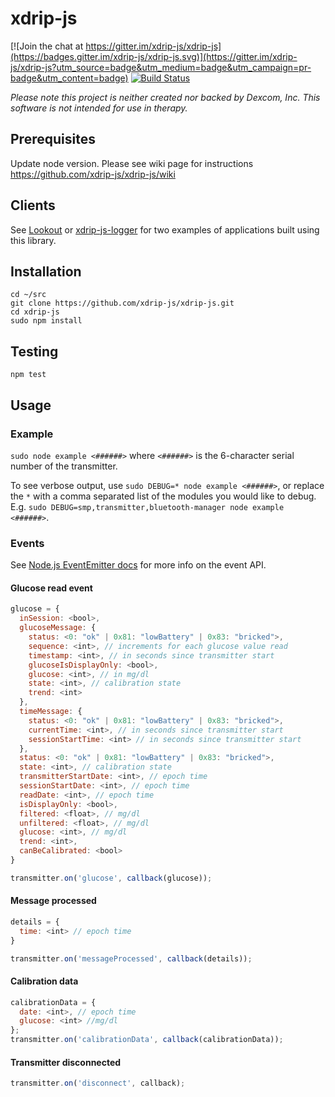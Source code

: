 # xdrip-js

[![Join the chat at https://gitter.im/xdrip-js/xdrip-js](https://badges.gitter.im/xdrip-js/xdrip-js.svg)](https://gitter.im/xdrip-js/xdrip-js?utm_source=badge&utm_medium=badge&utm_campaign=pr-badge&utm_content=badge)
[![Build Status](https://travis-ci.org/xdrip-js/xdrip-js.svg?branch=master)](https://travis-ci.org/xdrip-js/xdrip-js)

*Please note this project is neither created nor backed by Dexcom, Inc. This software is not intended for use in therapy.*
## Prerequisites
Update node version. Please see wiki page for instructions https://github.com/xdrip-js/xdrip-js/wiki

## Clients
See [Lookout](https://github.com/xdrip-js/Lookout) or [xdrip-js-logger](https://github.com/efidoman/xdrip-js-logger) for two examples of applications built using this library.

## Installation
```
cd ~/src
git clone https://github.com/xdrip-js/xdrip-js.git
cd xdrip-js
sudo npm install
```
## Testing
```
npm test
```

## Usage

### Example
`sudo node example <######>` where `<######>` is the 6-character serial number of the transmitter.

To see verbose output, use `sudo DEBUG=* node example <######>`, or replace the `*` with a comma separated list of the modules you would like to debug. E.g. `sudo DEBUG=smp,transmitter,bluetooth-manager node example <######>`.

### Events

See [Node.js EventEmitter docs](https://nodejs.org/api/events.html) for more info on the event API.

#### Glucose read event

```javascript
glucose = {
  inSession: <bool>,
  glucoseMessage: {
    status: <0: "ok" | 0x81: "lowBattery" | 0x83: "bricked">,
    sequence: <int>, // increments for each glucose value read
    timestamp: <int>, // in seconds since transmitter start
    glucoseIsDisplayOnly: <bool>,
    glucose: <int>, // in mg/dl
    state: <int>, // calibration state
    trend: <int>
  },
  timeMessage: {
    status: <0: "ok" | 0x81: "lowBattery" | 0x83: "bricked">,
    currentTime: <int>, // in seconds since transmitter start
    sessionStartTime: <int> // in seconds since transmitter start
  },
  status: <0: "ok" | 0x81: "lowBattery" | 0x83: "bricked">,
  state: <int>, // calibration state
  transmitterStartDate: <int>, // epoch time
  sessionStartDate: <int>, // epoch time
  readDate: <int>, // epoch time
  isDisplayOnly: <bool>,
  filtered: <float>, // mg/dl
  unfiltered: <float>, // mg/dl
  glucose: <int>, // mg/dl
  trend: <int>,
  canBeCalibrated: <bool>
}

transmitter.on('glucose', callback(glucose));
```

#### Message processed

```javascript
details = {
  time: <int> // epoch time
}

transmitter.on('messageProcessed', callback(details));
```

#### Calibration data
```javascript
calibrationData = {
  date: <int>, // epoch time
  glucose: <int> //mg/dl
};
transmitter.on('calibrationData', callback(calibrationData));
```

#### Transmitter disconnected

```javascript
transmitter.on('disconnect', callback);
```
